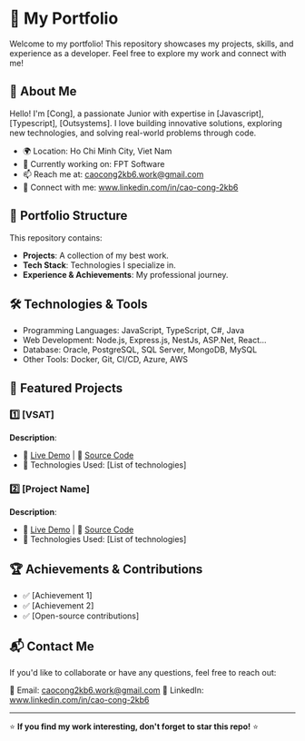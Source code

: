 # 📌 My Portfolio

Welcome to my portfolio! This repository showcases my projects, skills, and experience as a developer. Feel free to explore my work and connect with me!

## 🚀 About Me

Hello! I'm [Cong], a passionate Junior with expertise in [Javascript], [Typescript], [Outsystems]. I love building innovative solutions, exploring new technologies, and solving real-world problems through code.

- 🌍 Location: Ho Chi Minh City, Viet Nam
- 💼 Currently working on: FPT Software
- 📫 Reach me at: caocong2kb6.work@gmail.com
- 🔗 Connect with me: www.linkedin.com/in/cao-cong-2kb6

## 📂 Portfolio Structure

This repository contains:

- **Projects**: A collection of my best work.
- **Tech Stack**: Technologies I specialize in.
- **Experience & Achievements**: My professional journey.

## 🛠️ Technologies & Tools

- Programming Languages: JavaScript, TypeScript, C#, Java
- Web Development: Node.js, Express.js, NestJs, ASP.Net, React...
- Database: Oracle, PostgreSQL, SQL Server, MongoDB, MySQL
- Other Tools: Docker, Git, CI/CD, Azure, AWS 

## 📌 Featured Projects

### 1️⃣ **[VSAT]**

**Description**:

- 🔗 [Live Demo](#) | 📂 [Source Code](#)
- 🔧 Technologies Used: [List of technologies]

### 2️⃣ **[Project Name]**

**Description**: 

- 🔗 [Live Demo](#) | 📂 [Source Code](#)
- 🔧 Technologies Used: [List of technologies]


## 🏆 Achievements & Contributions

- ✅ [Achievement 1]
- ✅ [Achievement 2]
- ✅ [Open-source contributions]

## 📬 Contact Me

If you'd like to collaborate or have any questions, feel free to reach out:

📧 Email: caocong2kb6.work@gmail.com
🔗 LinkedIn: www.linkedin.com/in/cao-cong-2kb6

---

⭐ **If you find my work interesting, don't forget to star this repo!** ⭐

